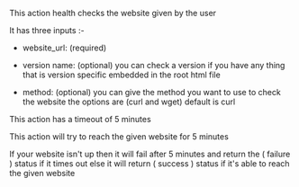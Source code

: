 This action health checks the website given by the user

It has three inputs :-

- website_url: (required)

- version name: (optional) you can check a version if you have any thing that is version specific embedded in the root html file

- method: (optional) you can give the method you want to use to check the website the options are (curl and wget) default is curl

This action has a timeout of 5 minutes

This action will try to reach the given website for 5 minutes

If your website isn't up then it will fail after 5 minutes and return the ( failure ) status if it times out else it will return ( success ) status if it's able to reach the given website
